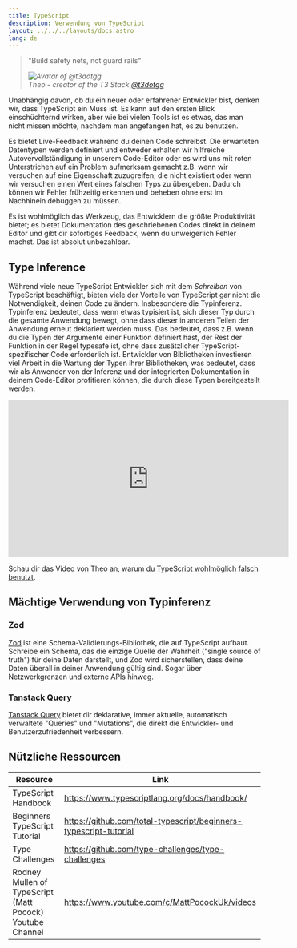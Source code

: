 ```yaml
---
title: TypeScript
description: Verwendung von TypeScriot
layout: ../../../layouts/docs.astro
lang: de
---
```


<blockquote className="w-full relative border-l-4 italic bg-t3-purple-200 dark:text-t3-purple-50 text-zinc-900 dark:bg-t3-purple-300/20 p-2 rounded-md text-sm my-3 border-neutral-500 quote">
  <div className="relative w-fit flex items-center justify-center p-1">
    <p className="mb-4 text-lg">
      <span aria-hidden="true">&quot;</span>Build safety nets, not guard rails<span aria-hidden="true">&quot;</span>
    </p>
  </div>
  <cite className="flex items-center justify-end pr-4 pb-2">
    <img
      alt="Avatar of @t3dotgg"
      className="w-12 mr-4 rounded-full bg-neutral-500"
      src="/images/theo_300x300.webp"
    />
    <div className="flex flex-col items-start not-italic">
      <span className=" text-sm font-semibold">Theo - creator of the T3 Stack</span>
      <a
        href="https://twitter.com/t3dotgg"
        target="_blank"
        rel="noopener noreferrer"
        className="text-sm"
      >
        @t3dotgg
      </a>
    </div>
  </cite>
</blockquote>

Unabhängig davon, ob du ein neuer oder erfahrener Entwickler bist, denken wir, dass TypeScript ein Muss ist. Es kann auf den ersten Blick einschüchternd wirken, aber wie bei vielen Tools ist es etwas, das man nicht missen möchte, nachdem man angefangen hat, es zu benutzen.

Es bietet Live-Feedback während du deinen Code schreibst. Die erwarteten Datentypen werden definiert und entweder erhalten wir hilfreiche Autovervollständigung in unserem Code-Editor oder es wird uns mit roten Unterstrichen auf ein Problem aufmerksam gemacht z.B. wenn wir versuchen auf eine Eigenschaft zuzugreifen, die nicht existiert oder wenn wir versuchen einen Wert eines falschen Typs zu übergeben. Dadurch können wir Fehler frühzeitig erkennen und beheben ohne erst im Nachhinein debuggen zu müssen.

Es ist wohlmöglich das Werkzeug, das Entwicklern die größte Produktivität bietet; es bietet Dokumentation des geschriebenen Codes direkt in deinem Editor und gibt dir sofortiges Feedback, wenn du unweigerlich Fehler machst. Das ist absolut unbezahlbar.

## Type Inference

Während viele neue TypeScript Entwickler sich mit dem _Schreiben_ von TypeScript beschäftigt, bieten viele der Vorteile von TypeScript gar nicht die Notwendigkeit, deinen Code zu ändern. Insbesondere die Typinferenz. Typinferenz bedeutet, dass wenn etwas typisiert ist, sich dieser Typ durch die gesamte Anwendung bewegt, ohne dass dieser in anderen Teilen der Anwendung erneut deklariert werden muss. Das bedeutet, dass z.B. wenn du die Typen der Argumente einer Funktion definiert hast, der Rest der Funktion in der Regel typesafe ist, ohne dass zusätzlicher TypeScript-spezifischer Code erforderlich ist. Entwickler von Bibliotheken investieren viel Arbeit in die Wartung der Typen ihrer Bibliotheken, was bedeutet, dass wir als Anwender von der Inferenz und der integrierten Dokumentation in deinem Code-Editor profitieren können, die durch diese Typen bereitgestellt werden.

<div class="embed">
<iframe width="560" height="315" src="https://www.youtube.com/embed/RmGHnYUqQ4k" title="You might be using Typescript wrong" frameborder="0" allow="accelerometer; autoplay; clipboard-write; encrypted-media; gyroscope; picture-in-picture" allowfullscreen></iframe>
</div>

Schau dir das Video von Theo an, warum [du TypeScript wohlmöglich falsch benutzt](https://www.youtube.com/watch?v=RmGHnYUqQ4k).

## Mächtige Verwendung von Typinferenz

### Zod

[Zod](https://github.com/colinhacks/zod) ist eine Schema-Validierungs-Bibliothek, die auf TypeScript aufbaut. Schreibe ein Schema, das die einzige Quelle der Wahrheit ("single source of truth") für deine Daten darstellt, und Zod wird sicherstellen, dass deine Daten überall in deiner Anwendung gültig sind. Sogar über Netzwerkgrenzen und externe APIs hinweg.

### Tanstack Query

[Tanstack Query](https://tanstack.com/query/v4/) bietet dir deklarative, immer aktuelle, automatisch verwaltete "Queries" und "Mutations", die direkt die Entwickler- und Benutzerzufriedenheit verbessern.

## Nützliche Ressourcen

| Resource                                                  | Link                                                              |
| --------------------------------------------------------- | ----------------------------------------------------------------- |
| TypeScript Handbook                                       | https://www.typescriptlang.org/docs/handbook/                     |
| Beginners TypeScript Tutorial                             | https://github.com/total-typescript/beginners-typescript-tutorial |
| Type Challenges                                           | https://github.com/type-challenges/type-challenges                |
| Rodney Mullen of TypeScript (Matt Pocock) Youtube Channel | https://www.youtube.com/c/MattPocockUk/videos                     |
